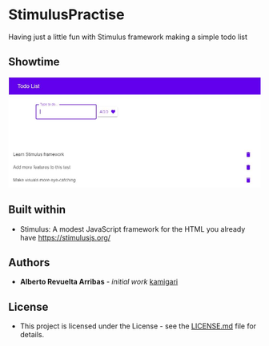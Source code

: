 # StimulusPractise
Having just a little fun with Stimulus framework making a simple todo list

## Showtime

![Stimulus](./Stimulus.JPG)

## Built within

* Stimulus: A modest JavaScript framework for the HTML you already have https://stimulusjs.org/

## Authors

* **Alberto Revuelta Arribas** - *initial work* [kamigari](https://github.com/kamigari)

## License

* This project is licensed under the License - see the [LICENSE.md](LICENSE.md) file for details.
